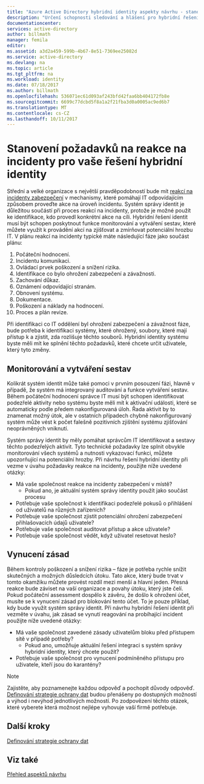 ```yaml
---
title: "Azure Active Directory hybridní identity aspekty návrhu - stanovení požadavků na incidentu rResponse | Microsoft Docs"
description: "Určení schopnosti sledování a hlášení pro hybridní řešení identit, které můžete využít k provádění akcí na zjišťovat a zmírňovat potenciální hrozby IT"
documentationcenter: 
services: active-directory
author: billmath
manager: femila
editor: 
ms.assetid: a3d2a459-599b-4b67-8e51-7369ee25082d
ms.service: active-directory
ms.devlang: na
ms.topic: article
ms.tgt_pltfrm: na
ms.workload: identity
ms.date: 07/18/2017
ms.author: billmath
ms.openlocfilehash: 536071ec61d093af243bfd42faa6bb404172fb8e
ms.sourcegitcommit: 6699c77dcbd5f8a1a2f21fba3d0a0005ac9ed6b7
ms.translationtype: MT
ms.contentlocale: cs-CZ
ms.lasthandoff: 10/11/2017
---
```

# <a name="determine-incident-response-requirements-for-your-hybrid-identity-solution"></a>Stanovení požadavků na reakce na incidenty pro vaše řešení hybridní identity
Střední a velké organizace s největší pravděpodobností bude mít [reakcí na incidenty zabezpečení](https://technet.microsoft.com/library/cc700825.aspx) v mechanismy, které pomáhají IT odpovídajícím způsobem proveďte akce na úroveň incidentu. Systém správy identit je důležitou součástí při proces reakcí na incidenty, protože je možné použít ke identifikace, kdo provedl konkrétní akce na cíli. Hybridní řešení identit musí být schopen poskytnout funkce monitorování a vytváření sestav, které můžete využít k provádění akcí na zjišťovat a zmírňovat potenciální hrozbu IT. V plánu reakcí na incidenty typické máte následující fáze jako součást plánu:

1. Počáteční hodnocení.
2. Incidentu komunikaci.
3. Ovládací prvek poškození a snížení rizika.
4. Identifikace co bylo ohrožení zabezpečení a závažnosti.
5. Zachování důkaz.
6. Oznámení odpovídající stranám.
7. Obnovení systému.
8. Dokumentace.
9. Poškození a náklady na hodnocení.
10. Proces a plán revize.

Při identifikaci co IT oddělení byl ohrožení zabezpečení a závažnost fáze, bude potřeba k identifikaci systémy, které ohrožený, soubory, které mají přístup k a zjistit, zda rozlišuje těchto souborů. Hybridní identity systému byste měli mít ke splnění těchto požadavků, které chcete určit uživatele, který tyto změny. 

## <a name="monitoring-and-reporting"></a>Monitorování a vytváření sestav
Kolikrát systém identit může také pomoci v prvním posouzení fázi, hlavně v případě, že systém má integrovaný auditování a funkce vytváření sestav. Během počáteční hodnocení správce IT musí být schopen identifikovat podezřelé aktivity nebo systému byste měli mít k aktivační události, které se automaticky podle předem nakonfigurovaná úloh. Řada aktivit by to znamenat možný útok, ale v ostatních případech chybně nakonfigurovaný systém může vést k počet falešně pozitivních zjištění systému zjišťování neoprávněných vniknutí. 

Systém správy identit by měly pomáhat správcům IT identifikovat a sestavy těchto podezřelých aktivit. Tyto technické požadavky lze splnit obvykle monitorování všech systémů a nutnosti vykazovací funkci, můžete upozorňující na potenciální hrozby. Při návrhu řešení hybridní identity při vezme v úvahu požadavky reakce na incidenty, použijte níže uvedené otázky:

* Má vaše společnost reakce na incidenty zabezpečení v místě?
  * Pokud ano, je aktuální systém správy identity použít jako součást procesu
* Potřebuje vaše společnost k identifikaci podezřelé pokusů o přihlášení od uživatelů na různých zařízeních?
* Potřebuje vaše společnost zjistit potenciální ohrožení zabezpečení přihlašovacích údajů uživatele?
* Potřebuje vaše společnost auditovat přístup a akce uživatele?
* Potřebuje vaše společnost vědět, když uživatel resetovat heslo?

## <a name="policy-enforcement"></a>Vynucení zásad
Během kontroly poškození a snížení rizika – fáze je potřeba rychle snížit skutečných a možných důsledcích útoku. Tato akce, který bude trvat v tomto okamžiku můžete provést rozdíl mezi menší a hlavní jeden. Přesná reakce bude záviset na vaší organizace a povahy útoku, který jste čelí. Pokud počáteční assessment dospělo k závěru, že došlo k ohrožení účet, musíte se k vynucení zásad pro blokování tento účet. To je pouze příklad, kdy bude využít systém správy identit. Při návrhu hybridní řešení identit při vezměte v úvahu, jak zásad se vynutí reagování na probíhající incident použijte níže uvedené otázky:

* Má vaše společnost zavedené zásady uživatelům bloku před přístupem sítě v případě potřeby?
  * Pokud ano, umožňuje aktuální řešení integraci s systém správy hybridní identity, který chcete použít?
* Potřebuje vaše společnost pro vynucení podmíněného přístupu pro uživatele, kteří jsou do karantény? 

> [!NOTE]
> Zajistěte, aby poznamenejte každou odpověď a pochopit důvody odpověď. [Definování strategie ochrany dat](active-directory-hybrid-identity-design-considerations-data-protection-strategy.md) budou přenášeny po dostupných možností a výhod i nevýhod jednotlivých možností.  Po zodpovězení těchto otázek, které vyberete která možnost nejlépe vyhovuje vaší firmě potřebuje.
> 
> 

## <a name="next-steps"></a>Další kroky
[Definování strategie ochrany dat](active-directory-hybrid-identity-design-considerations-data-protection-strategy.md)

## <a name="see-also"></a>Viz také
[Přehled aspektů návrhu](active-directory-hybrid-identity-design-considerations-overview.md)

